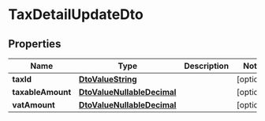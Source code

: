 
# TaxDetailUpdateDto

## Properties
Name | Type | Description | Notes
------------ | ------------- | ------------- | -------------
**taxId** | [**DtoValueString**](DtoValueString.md) |  |  [optional]
**taxableAmount** | [**DtoValueNullableDecimal**](DtoValueNullableDecimal.md) |  |  [optional]
**vatAmount** | [**DtoValueNullableDecimal**](DtoValueNullableDecimal.md) |  |  [optional]



